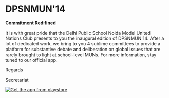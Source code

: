 # DPSNMUN'14

**Commitment Redifined**

It is with great pride that the Delhi Public School Noida Model United Nations Club presents to you the inaugural edition of DPSNMUN'14.
After a lot of dedicated work, we bring to you 4 sublime committees to provide a platform for substantive debate and deliberation on global issues that are rarely brought to light at school-level MUNs.
For more information, stay tuned to our official app.

Regards

Secretariat

[![Get the app from playstore](https://developer.android.com/images/brand/en_app_rgb_wo_60.png)](https://play.google.com/store/apps/details?id=chipset.dpsnmun)